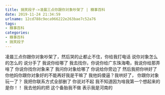 ```yaml
---
title: 搞笑段子->凌晨三点你跟你对象吵架了 | 糗事百科
date: 2019-11-24 21:34:59
urlname: 12cd788c9eca966222e263bae7c52a76
tags: 
- 糗事百科
categories:
- 糗事百科
- 搞笑段子
---
```

凌晨三点你跟你对象吵架了，然后哭的止都止不住，你给我打电话 说你对象怎么的怎么的 说分手了 我说你给哪了 我去找你，你说你给广东珠海嘞，我说你给那弄啥了 你说你找你对象来了 我问你对象给哪了 你说给你旁边了 然后我把你哄好了 你他妈你跟你对象好的不能再好我是干嘛了 我他妈傻逼？我哄好了， 你跟你对象玩一了？ 我把你联系方式全部删了 你说对不起 我不知道因为啥我第一个想起来的是你！！ 我去他妈的把 这个备胎我不做 表示我是河南的


